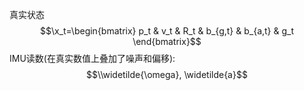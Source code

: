 真实状态
$$\x_t=\begin{bmatrix} p_t & v_t & R_t & b_{g,t} & b_{a,t} & g_t \end{bmatrix}$$
IMU读数(在真实数值上叠加了噪声和偏移):
$$\\widetilde{\omega}, \widetilde{a}$$

